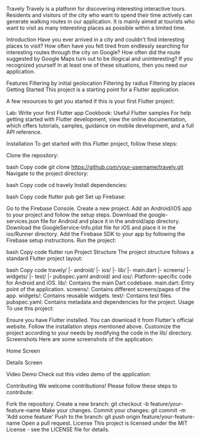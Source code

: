 Travely
Travely is a platform for discovering interesting interactive tours. Residents and visitors of the city who want to spend their time actively can generate walking routes in our application. It is mainly aimed at tourists who want to visit as many interesting places as possible within a limited time.

Introduction
Have you ever arrived in a city and couldn't find interesting places to visit?
How often have you felt tired from endlessly searching for interesting routes through the city on Google?
How often did the route suggested by Google Maps turn out to be illogical and uninteresting?
If you recognized yourself in at least one of these situations, then you need our application.

Features
Filtering by initial geolocation
Filtering by radius
Filtering by places
Getting Started
This project is a starting point for a Flutter application.

A few resources to get you started if this is your first Flutter project:

Lab: Write your first Flutter app
Cookbook: Useful Flutter samples
For help getting started with Flutter development, view the
online documentation, which offers tutorials,
samples, guidance on mobile development, and a full API reference.

Installation
To get started with this Flutter project, follow these steps:

Clone the repository:

bash
Copy code
git clone https://github.com/your-username/travely.git
Navigate to the project directory:

bash
Copy code
cd travely
Install dependencies:

bash
Copy code
flutter pub get
Set up Firebase:

Go to the Firebase Console.
Create a new project.
Add an Android/iOS app to your project and follow the setup steps.
Download the google-services.json file for Android and place it in the android/app directory.
Download the GoogleService-Info.plist file for iOS and place it in the ios/Runner directory.
Add the Firebase SDK to your app by following the Firebase setup instructions.
Run the project:

bash
Copy code
flutter run
Project Structure
The project structure follows a standard Flutter project layout:

bash
Copy code
travely/
|- android/
|- ios/
|- lib/
   |- main.dart
   |- screens/
   |- widgets/
|- test/
|- pubspec.yaml
android/ and ios/: Platform-specific code for Android and iOS.
lib/: Contains the main Dart codebase.
main.dart: Entry point of the application.
screens/: Contains different screens/pages of the app.
widgets/: Contains reusable widgets.
test/: Contains test files.
pubspec.yaml: Contains metadata and dependencies for the project.
Usage
To use this project:

Ensure you have Flutter installed. You can download it from Flutter's official website.
Follow the installation steps mentioned above.
Customize the project according to your needs by modifying the code in the lib/ directory.
Screenshots
Here are some screenshots of the application:

Home Screen

Details Screen

Video Demo
Check out this video demo of the application:


Contributing
We welcome contributions! Please follow these steps to contribute:

Fork the repository.
Create a new branch: git checkout -b feature/your-feature-name
Make your changes.
Commit your changes: git commit -m 'Add some feature'
Push to the branch: git push origin feature/your-feature-name
Open a pull request.
License
This project is licensed under the MIT License - see the LICENSE file for details.